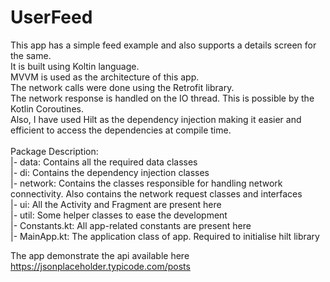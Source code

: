 # UserFeed
This app has a simple feed example and also supports a details screen for the same. <br>
It is built using Koltin language. <br>
MVVM is used as the architecture of this app. <br> 
The network calls were done using the Retrofit library. <br>
The network response is handled on the IO thread. This is possible by the Kotlin Coroutines. <br>
Also, I have used Hilt as the dependency injection making it easier and efficient to access the dependencies at compile time.<br> <br> 
Package Description:<br> 
 |- data: Contains all the required data classes <br>
 |- di: Contains the dependency injection classes<br>
 |- network: Contains the classes responsible for handling network connectivity. Also contains the network request classes and interfaces<br>
 |- ui: All the Activity and Fragment are present here <br>
 |- util: Some helper classes to ease the development<br>
 |- Constants.kt: All app-related constants are present here<br>
 |- MainApp.kt: The application class of app. Required to initialise hilt library<br>
 
The app demonstrate the api available here https://jsonplaceholder.typicode.com/posts

